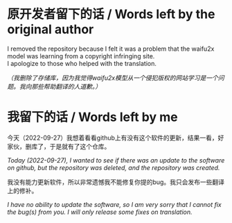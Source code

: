 # 原开发者留下的话 / Words left by the original author 

I removed the repository because I felt it was a problem that the waifu2x model was learning from a copyright infringing site.  
I apologize to those who helped with the translation.

_（我删除了存储库，因为我觉得waifu2x模型从一个侵犯版权的网站学习是一个问题。我向那些帮助翻译的人道歉。）_


# 我留下的话 / Words left by me

今天（2022-09-27）我想着看看github上有没有这个软件的更新，结果一看，好家伙，删库了，于是就有了这个仓库。

_Today (2022-09-27), I wanted to see if there was an update to the software on github, but the repository was deleted, and the repository was created._

我没有能力更新软件，所以非常遗憾我不能修复你提的bug。我只会发布一些翻译上的修补。

_I have no ability to update the software, so I am very sorry that I cannot fix the bug(s) from you. I will only release some fixes on translation._
